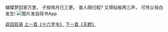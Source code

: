 蝴蝶梦回家万里，
子规啼月已三更。
谁人阻归程?
又得砧板两三声，
可怜父母白发生!
![图片发自简书App](http://upload-images.jianshu.io/upload_images/1691484-ac92d532828efd9b.jpg?imageMogr2/auto-orient/strip%7CimageView2/2/w/1080/q/50)

[返回目录](https://www.jianshu.com/p/f13b34acd5f9)
[上一首《十六字令》](https://www.jianshu.com/p/432f05be15a9)
[下一首《无题》](https://www.jianshu.com/p/df04c3e88c3b)


